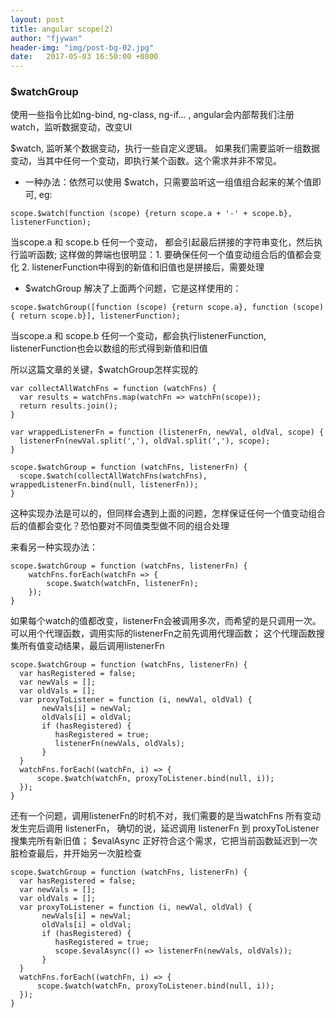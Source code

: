 ```yaml
---
layout: post
title: angular scope(2)
author: "fjywan"
header-img: "img/post-bg-02.jpg"
date:   2017-05-03 16:50:00 +0800
---
```


### $watchGroup

使用一些指令比如ng-bind, ng-class, ng-if...  , angular会内部帮我们注册watch，监听数据变动，改变UI

$watch, 监听某个数据变动，执行一些自定义逻辑。
如果我们需要监听一组数据变动，当其中任何一个变动，即执行某个函数。这个需求并非不常见。

- 一种办法：依然可以使用 $watch，只需要监听这一组值组合起来的某个值即可, eg:
```
scope.$watch(function (scope) {return scope.a + '-' + scope.b}, listenerFunction);
```
当scope.a 和 scope.b 任何一个变动， 都会引起最后拼接的字符串变化，然后执行监听函数;
这样做的弊端也很明显：1. 要确保任何一个值变动组合后的值都会变化 2. listenerFunction中得到的新值和旧值也是拼接后，需要处理
- $watchGroup 解决了上面两个问题，它是这样使用的：
```
scope.$watchGroup([function (scope) {return scope.a}, function (scope) { return scope.b}], listenerFunction);
```
当scope.a 和 scope.b 任何一个变动，都会执行listenerFunction, listenerFunction也会以数组的形式得到新值和旧值

所以这篇文章的关键，$watchGroup怎样实现的

  ```
var collectAllWatchFns = function (watchFns) {
    var results = watchFns.map(watchFn => watchFn(scope));
    return results.join();
}

var wrappedListenerFn = function (listenerFn, newVal, oldVal, scope) {
    listenerFn(newVal.split(','), oldVal.split(','), scope);
}

scope.$watchGroup = function (watchFns, listenerFn) {
    scope.$watch(collectAllWatchFns(watchFns), wrappedListenerFn.bind(null, listenerFn));
}
```
这种实现办法是可以的，但同样会遇到上面的问题，怎样保证任何一个值变动组合后的值都会变化？恐怕要对不同值类型做不同的组合处理

来看另一种实现办法：

```
scope.$watchGroup = function (watchFns, listenerFn) {
    watchFns.forEach(watchFn => {
        scope.$watch(watchFn, listenerFn);
    });
}
```
如果每个watch的值都改变，listenerFn会被调用多次，而希望的是只调用一次。
可以用个代理函数，调用实际的listenerFn之前先调用代理函数；
这个代理函数搜集所有值变动结果，最后调用listenerFn

  ```
scope.$watchGroup = function (watchFns, listenerFn) {
    var hasRegistered = false;
    var newVals = [];
    var oldVals = [];
    var proxyToListener = function (i, newVal, oldVal) {
         newVals[i] = newVal;
         oldVals[i] = oldVal;
         if (hasRegistered) {
            hasRegistered = true;
            listenerFn(newVals, oldVals);
         }
    }
    watchFns.forEach((watchFn, i) => {
        scope.$watch(watchFn, proxyToListener.bind(null, i));
    });
}
```
还有一个问题，调用listenerFn的时机不对，我们需要的是当watchFns 所有变动发生完后调用 listenerFn，
确切的说，延迟调用 listenerFn 到 proxyToListener 搜集完所有新旧值；
$evalAsync 正好符合这个需求，它把当前函数延迟到一次脏检查最后，并开始另一次脏检查
  ```
scope.$watchGroup = function (watchFns, listenerFn) {
    var hasRegistered = false;
    var newVals = [];
    var oldVals = [];
    var proxyToListener = function (i, newVal, oldVal) {
         newVals[i] = newVal;
         oldVals[i] = oldVal;
         if (hasRegistered) {
            hasRegistered = true;
            scope.$evalAsync(() => listenerFn(newVals, oldVals));
         }
    }
    watchFns.forEach((watchFn, i) => {
        scope.$watch(watchFn, proxyToListener.bind(null, i));
    });
}
```


